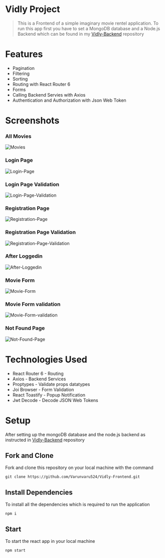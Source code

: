 # Vidly Project

>This is a Frontend of a simple imaginary movie rentel application. To run this app first you have to set a MongoDB database and a Node.js Backend which can be found in my [Vidly-Backend](https://github.com/Varunvaru524/Vidly-Backend) repository

# Features

+ Pagination
+ Filtering
+ Sorting
+ Routing with React Router 6
+ Forms
+ Calling Backend Servies with Axios
+ Authentication and Authorization with Json Web Token

# Screenshots

### All Movies
![Movies](./Readme-Images/Movies.png)<br>

### Login Page
![Login-Page](./Readme-Images/Login-Page.png) <br>

### Login Page Validation

![Login-Page-Validation](./Readme-Images/Login-Page-Validation.png) <br>

### Registration Page
![Registration-Page](./Readme-Images/Registration-Page.png)<br>

### Registration Page Validation
![Registration-Page-Validation](./Readme-Images/Registration-Page-Validation.png)<br>

### After Loggedin
![After-Loggedin](./Readme-Images/After-Loggedin.png)<br>

### Movie Form
![Movie-Form](./Readme-Images/Movie-Form.png)<br>

### Movie Form validation
![Movie-Form-validation](./Readme-Images/Movie-Form-validation.png)<br>

### Not Found Page
![Not-Found-Page](./Readme-Images/Not-Found-Page.png)

# Technologies Used

+ React Router 6 - Routing
+ Axios - Backend Services
+ Proptypes - Validate props datatypes
+ Joi Browser - Form Validation
+ React Toastify - Popup Notification
+ Jwt Decode - Decode JSON Web Tokens

# Setup
After setting up the mongoDB database and the node.js backend as instructed in [Vidly-Backend](https://github.com/Varunvaru524/Vidly-Backend) repository

## Fork and Clone
Fork and clone this repository on your local machine with the command

    git clone https://github.com/Varunvaru524/Vidly-Frontend.git

## Install Dependencies
To install all the dependencies which is required to run the application

    npm i

## Start
To start the react app in your local machine

    npm start